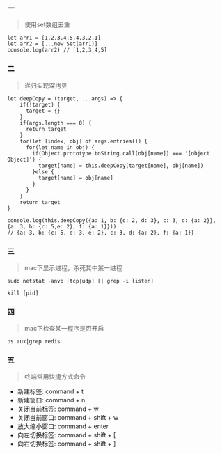 ### 一

> 使用set数组去重

```
let arr1 = [1,2,3,4,5,4,3,2,1]
let arr2 = [...new Set(arr1)]
console.log(arr2) // [1,2,3,4,5]
```

### 二

> 递归实现深拷贝

```
let deepCopy = (target, ...args) => {
    if(!target) {
      target = {}
    }
    if(args.length === 0) {
      return target
    }
    for(let [index, obj] of args.entries()) {
      for(let name in obj) {
        if(Object.prototype.toString.call(obj[name]) === '[object Object]') {
          target[name] = this.deepCopy(target[name], obj[name])
        }else {
          target[name] = obj[name]
        }
      }
    }
    return target
}

console.log(this.deepCopy({a: 1, b: {c: 2, d: 3}, c: 3, d: {a: 2}}, {a: 3, b: {c: 5,e: 2}, f: {a: 1}}))
// {a: 3, b: {c: 5, d: 3, e: 2}, c: 3, d: {a: 2}, f: {a: 1}}
```

### 三

> mac下显示进程，杀死其中某一进程

```
sudo netstat -anvp [tcp|udp] [| grep -i listen]
```
```
kill [pid]
```

### 四

> mac下检查某一程序是否开启

```
ps aux|grep redis 
```

### 五

> 终端常用快捷方式命令

- 新建标签: command + t
- 新建窗口: command + n
- 关闭当前标签: command + w
- 关闭当前窗口: command + shift + w
- 放大缩小窗口: command + enter
- 向左切换标签: command + shift + [
- 向右切换标签: command + shift + ]
